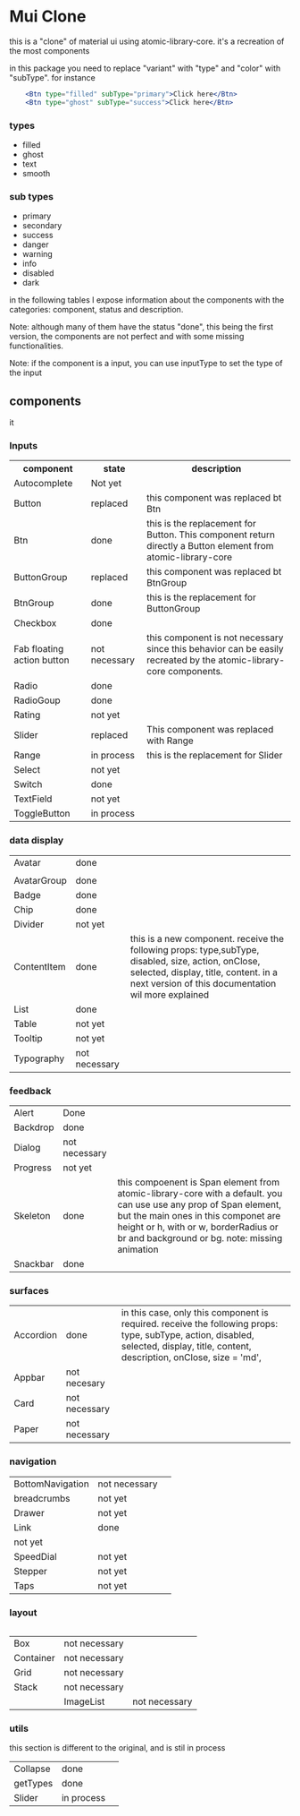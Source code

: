# Mui Clone

this is a "clone" of material ui using atomic-library-core.
it's a recreation of the most components

in this package you need to replace "variant" with "type" and "color" with "subType".
for instance  
```jsx
    <Btn type="filled" subType="primary">Click here</Btn>
    <Btn type="ghost" subType="success">Click here</Btn>
```

### types 
<ul>
    <li>filled</li>
    <li>ghost</li>
    <li>text</li>
    <li>smooth</li>
</ul>

### sub types 
<ul>
    <li>primary</li>
    <li>secondary</li>
    <li>success</li>
    <li>danger</li>
    <li>warning</li>
    <li>info</li>
    <li>disabled</li>
    <li>dark</li>
</ul>

in the following tables I expose information about the components with the categories: component, status and description.

Note: although many of them have the status "done", this being the first version, the components are not perfect and with some missing functionalities.

Note: if the component is a input, you can use inputType to set the type of the input

## components
it
### Inputs
<table>
    <tr>
        <th>component</th>
        <th>state</th>
        <th>description</th>
    </tr>
    <tr>
        <td>Autocomplete</td>
        <td>Not yet</td>
        <td></td>
    </tr>
    <tr>
        <td>Button</td>
        <td>replaced</td>
        <td>this component was replaced bt Btn</td>
    </tr>
    <tr>
        <td>Btn</td>
        <td>done</td>
        <td>this is the replacement for Button. This component return directly a Button element from atomic-library-core</td>
    </tr>
    <tr>
        <td>ButtonGroup</td>
        <td>replaced</td>
        <td>this component was replaced bt BtnGroup</td>
    </tr>
     <tr>
        <td>BtnGroup</td>
        <td>done</td>
        <td>this is the replacement for ButtonGroup</td>
    </tr>
    <tr>
        <td>Checkbox</td>
        <td>done</td>
        <td></td>
    </tr>
    <tr>
        <td>Fab floating action button</td>
        <td>not necessary</td>
        <td> this component is not necessary since this behavior can be easily recreated by the atomic-library-core components.</td>
    </tr>
    <tr>
        <td>Radio</td>
        <td>done</td>
        <td></td>
    </tr>
    <tr>
        <td>RadioGoup</td>
        <td>done</td>
        <td></td>
    </tr>
    <tr>
        <td>Rating</td>
        <td>not yet</td>
        <td></td>
    </tr>
    <tr>
        <td>Slider</td>
        <td>replaced</td>
        <td>This component was replaced with Range</td>
    </tr>
    <tr>
        <td>Range</td>
        <td>in process</td>
        <td>this is the replacement for Slider</td>
    </tr>
    <tr>
        <td>Select</td>
        <td>not yet</td>
        <td></td>
    </tr>
    <tr>
        <td>Switch</td>
        <td>done</td>
        <td></td>
    </tr>
    <tr>
        <td>TextField</td>
        <td>not yet</td>
        <td></td>
    </tr>
    <tr>
        <td>ToggleButton</td>
        <td>in process</td>
        <td></td>
    </tr>
</table>

### data display

<table>
    <tr>
        <td>Avatar</td>
        <td>done</td>
        <td></td>
    </tr>
    <tr>
        <td></td>
        <td></td>
        <td></td>
    </tr>
    <tr>
        <td>AvatarGroup</td>
        <td>done</td>
        <td></td>
    </tr>
    <tr>
        <td>Badge</td>
        <td>done</td>
        <td></td>
    </tr>
    <tr>
        <td>Chip</td>
        <td>done</td>
        <td></td>
    </tr>
    <tr>
        <td>Divider</td>
        <td>not yet</td>
        <td></td>
    </tr>
    <tr>
        <td>ContentItem</td>
        <td>done</td>
        <td>this is a new component. receive the following props: 
            type,subType, disabled, size, action, onClose,
            selected, display, title, content. in a next version of this documentation wil more explained
        </td>
    </tr>
    <tr>
        <td>List</td>
        <td>done</td>
        <td></td>
    </tr>
    <tr>
        <td>Table</td>
        <td>not yet</td>
        <td></td>
    </tr>
    <tr>
        <td>Tooltip</td>
        <td>not yet</td>
        <td></td>
    </tr>
    <tr>
        <td>Typography</td>
        <td>not necessary</td>
        <td></td>
    </tr>
</table>

### feedback

<table>
    <tr>
        <td>Alert</td>
        <td>Done</td>
        <td></td>
    </tr>
    <tr>
        <td>Backdrop</td>
        <td>done</td>
        <td></td>
    </tr>
    <tr>
        <td>Dialog</td>
        <td>not necessary</td>
        <td></td>
    </tr>
    <tr>
        <td>Progress</td>
        <td>not yet</td>
        <td></td>
    </tr>
    <tr>
        <td>Skeleton</td>
        <td>done</td>
        <td>this compoenent is Span element from atomic-library-core 
            with a default. you can use use any prop of Span element, but the main ones
            in this componet are height or h, with or w, borderRadius or br and background or bg. 
            note: missing animation
        </td>
    </tr>
    <tr>
        <td>Snackbar</td>
        <td>done</td>
        <td></td>
    </tr>
</table>

### surfaces

<table>
    <tr>
        <td>Accordion</td>
        <td>done</td>
        <td>in this case, only this component is required. receive the following props:
        type, subType, action, disabled, selected, display, title, content, description, onClose, size = 'md',
        </td>
    </tr>
    <tr>
        <td>Appbar</td>
        <td>not necesary</td>
        <td></td>
    </tr>
    <tr>
        <td>Card</td>
        <td>not necessary</td>
        <td></td>
    </tr>
    <tr>
        <td>Paper</td>
        <td>not necessary</td>
        <td></td>
    </tr>
</table>

### navigation

<table>
    <tr>
        <td>BottomNavigation</td>
        <td>not necessary</td>
        <td></td>
    </tr>
    <tr>
        <td>breadcrumbs</td>
        <td>not yet</td>
        <td></td>
    </tr>
    <tr>
        <td>Drawer</td>
        <td>not yet</td>
        <td></td>
    </tr>
    <tr>
        <td>Link</td>
        <td>done</td>
        <td></td>
    </tr>
   <tr>
        <td>not yet</td>
        <td></td>
        <td></td>
    </tr>
    <tr>
        <td>SpeedDial</td>
        <td>not yet</td>
        <td></td>
    </tr>
    <tr>
        <td>Stepper</td>
        <td>not yet</td>
        <td></td>
    </tr>
    <tr>
        <td>Taps</td>
        <td>not yet</td>
        <td></td>
    </tr>
<table>

### layout

<table>
    <tr>
        <td>Box</td>
        <td>not necessary</td>
        <td></td>
    </tr>
    <tr>
        <td>Container</td>
        <td>not necessary</td>
        <td></td>
    </tr>
    <tr>
        <td>Grid</td>
        <td>not necessary</td>
        <td></td>
    </tr>
    <tr>
        <td>Stack</td>
        <td>not necessary</td>
        <td></td>
    </tr>
    <tr>
        <td></td>
        <td>ImageList</td>
        <td>not necessary</td>
    </tr>
</table>


### utils

this section is different to the original, and is stil in process

<table>
    <tr>
        <td>Collapse</td>
        <td>done</td>
        <td></td>
    </tr>
    <tr>
        <td>getTypes</td>
        <td>done</td>
        <td></td>
    </tr>
    <tr>
        <td>Slider</td>
        <td>in process</td>
        <td></td>
    </tr>
</table>
